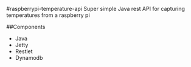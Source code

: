 #raspberrypi-temperature-api
Super simple Java rest API for capturing temperatures from a raspberry pi

##Components
* Java
* Jetty
* Restlet
* Dynamodb
